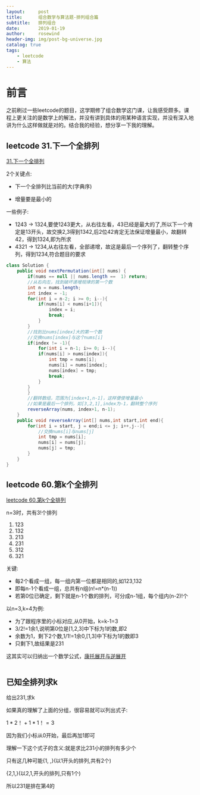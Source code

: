 ```yaml
---
layout:     post
title:      组合数学与算法题-排列组合篇
subtitle:   排列组合
date:       2019-01-19
author:     rosewind
header-img: img/post-bg-universe.jpg
catalog: true
tags:
    - leetcode
    - 算法
---
```


# 前言

之前刷过一些leetcode的题目，这学期修了组合数学这门课，让我感受颇多。课程上更关注的是数学上的解法，并没有讲到具体的用某种语言实现，并没有深入地讲为什么这样做就是对的。结合我的经验，想分享一下我的理解。

##  leetcode 31.下一个全排列

[31.下一个全排列](https://leetcode-cn.com/problems/next-permutation/)

2个关键点:

- 下一个全排列比当前的大(字典序)

- 增量要是最小的

一些例子:

- 1243 -> 1324,要使1243更大，从右往左看，43已经是最大的了,所以下一个肯定是13开头，故交换2,3得到1342,后2位42肯定无法保证增量最小，故翻转42，得到1324,即为所求
- 4321 -> 1234,从右往左看，全部递增，故这是最后一个序列了，翻转整个序列，得到1234,符合题目的要求

```java
class Solution {
    public void nextPermutation(int[] nums) {
        if(nums == null || nums.length ==  1) return;
        //从右向左，找到破坏递增规律的第一个数
        int n = nums.length;
        int index = -1;
        for(int i = n-2; i >= 0; i--){
            if(nums[i] < nums[i+1]){
                index = i;
                break;
            }
        }
        //找到比nums[index]大的第一个数
        //交换nums[index]与这个nums[i]
        if(index != -1){
            for(int i = n-1; i>= 0; i--){
            if(nums[i] > nums[index]){
                int tmp = nums[i];
                nums[i] = nums[index];
                nums[index] = tmp;
                break;
            }
        }
        }
        //翻转数组，范围为[index+1,n-1]，这样便使增量最小
        //如果是最后一个排列，如[3,2,1],index为-1，翻转整个序列
        reverseArray(nums, index+1, n-1);
    }
    public void reverseArray(int[] nums,int start,int end){
        for(int i = start, j = end;i <= j; i++,j--){
            //交换nums[i]与nums[j]
            int tmp = nums[i];
            nums[i] = nums[j];
            nums[j] = tmp;
        }
    }
}
```



## leetcode 60.第k个全排列

[leetcode 60.第k个全排列](https://leetcode-cn.com/problems/permutation-sequence/)

n=3时，共有3!个排列

1. 123
2. 132
3. 213
4. 231
5. 312
6. 321

关键:

- 每2个看成一组，每一组内第一位都是相同的,如123,132
- 即每n-1个看成一组，总共有n组(n!=n*(n-1))
- 若第0位已确定，剩下就是n-1个数的排列，可分成n-1组，每个组内(n-2)!个

以n=3,k=4为例:

- 为了跟程序里的小标对应,从0开始，k=k-1=3
- 3/2!=1余1,说明第0位是[1,2,3]中下标为1的数,即2
- 余数为1，剩下2个数,1/1!=1余0,[1,3]中下标为1的数即3
- 只剩下1,故结果是231

这其实可以归纳出一个数学公式，[康托展开与逆展开](https://baike.baidu.com/item/%E5%BA%B7%E6%89%98%E5%B1%95%E5%BC%80/7968428?fr=aladdin)

```java

```



## 已知全排列求k

给出231,求k

如果真的理解了上面的分组，很容易就可以列出式子:

$1*2！+1*1！=3$

因为我们小标从0开始，最后再加1即可

理解一下这个式子的含义:就是求比231小的排列有多少个

只有这几种可能{1, ,}(以1开头的排列,共有2个)

{2,1,}(以2,1,开头的排列,只有1个)

所以231是排在第4的